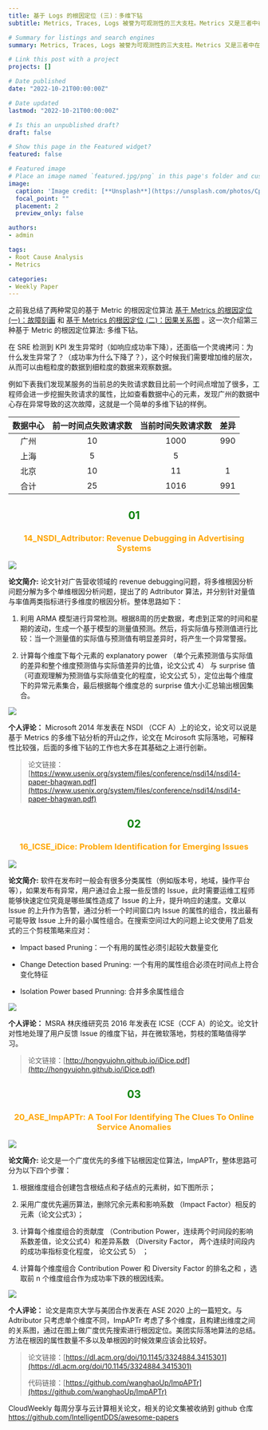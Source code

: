```yaml
---
title: 基于 Logs 的根因定位 (三)：多维下钻
subtitle: Metrics, Traces, Logs 被誉为可观测性的三大支柱。Metrics 又是三者中在根因定位中最常用的数据源，阅读本文可快速了解当前学术界热门的基于 Metric 的根因定位算法类型——多维下钻。

# Summary for listings and search engines
summary: Metrics, Traces, Logs 被誉为可观测性的三大支柱。Metrics 又是三者中在根因定位中最常用的数据源，阅读本文可快速了解当前学术界热门的基于 Metric 的根因定位算法类型——多维下钻。

# Link this post with a project
projects: []

# Date published
date: "2022-10-21T00:00:00Z"

# Date updated
lastmod: "2022-10-21T00:00:00Z"

# Is this an unpublished draft?
draft: false

# Show this page in the Featured widget?
featured: false

# Featured image
# Place an image named `featured.jpg/png` in this page's folder and customize its options here.
image:
  caption: 'Image credit: [**Unsplash**](https://unsplash.com/photos/CpkOjOcXdUY)'
  focal_point: ""
  placement: 2
  preview_only: false

authors:
- admin

tags:
- Root Cause Analysis
- Metrics

categories:
- Weekly Paper
---
```


之前我总结了两种常见的基于 Metric 的根因定位算法 [基于 Metrics 的根因定位 (一)：故障刻画](https://yuxiaoba.github.io/post/metric_based_rca_1/) 和  [基于 Metrics 的根因定位 (二)：因果关系图](https://yuxiaoba.github.io/post/metric_based_rca_2/) 。这一次介绍第三种基于 Metric 的根因定位算法: 多维下钻。 

在 SRE 检测到 KPI 发生异常时（如响应成功率下降），还面临一个灵魂拷问：为什么发生异常了？（成功率为什么下降了？），这个时候我们需要增加维的层次，从而可以由粗粒度的数据到细粒度的数据来观察数据。

例如下表我们发现某服务的当前总的失败请求数目比前一个时间点增加了很多，工程师会进一步挖掘失败请求的属性，比如查看数据中心的元素，发现广州的数据中心存在异常导致的这次故障，这就是一个简单的多维下钻的样例。


| 数据中心 | 前一时间点失败请求数 | 当前时间失败请求数 | 差异  |
| :------: | :------------------: | :----------------: | :---: |
|   广州   |          10          |        1000        |  990  |
|   上海   |          5           |         5          |
|   北京   |          10          |         11         |   1   |
|   合计   |          25          |        1016        |  991  |


## <center> <font color=#00800>01</font></center>

### <center><font color=#FFA500>14_NSDI_Adtributor: Revenue Debugging in Advertising Systems</font></center>

![](./adtributor.jpg)

**论文简介:** 论文针对广告营收领域的 revenue debugging问题，将多维根因分析问题分解为多个单维根因分析问题，提出了的 Adtributor 算法，并分别针对量值与率值两类指标进行多维度的根因分析。整体思路如下：

1. 利用 ARMA 模型进行异常检测。根据8周的历史数据，考虑到正常的时间和星期的波动，生成一个基于模型的测量值预测。然后，将实际值与预测值进行比较：当一个测量值的实际值与预测值有明显差异时，将产生一个异常警报。

2. 计算每个维度下每个元素的 explanatory power （单个元素预测值与实际值的差异和整个维度预测值与实际值差异的比值，论文公式 4） 与 surprise 值（可直观理解为预测值与实际值变化的程度，论文公式 5），定位出每个维度下的异常元素集合，最后根据每个维度总的 surprise  值大小汇总输出根因集合。

![](./adtributor1.jpg)

**个人评论：** Microsoft 2014 年发表在 NSDI （CCF A）上的论文，论文可以说是基于 Metrics 的多维下钻分析的开山之作，论文在 Mcirosoft 实际落地，可解释性比较强，后面的多维下钻的工作也大多在其基础之上进行创新。

> 论文链接：[https://www.usenix.org/system/files/conference/nsdi14/nsdi14-paper-bhagwan.pdf](https://www.usenix.org/system/files/conference/nsdi14/nsdi14-paper-bhagwan.pdf)


## <center> <font color=#00800>02</font></center>

### <center><font color=#FFA500>16_ICSE_iDice: Problem Identification for Emerging Issues</font></center>

![](./idice.jpg)

**论文简介:** 软件在发布时一般会有很多分类属性（例如版本号，地域，操作平台等），如果发布有异常，用户通过会上报一些反馈的 Issue，此时需要运维工程师能够快速定位究竟是哪些属性造成了 Issue 的上升，提升响应的速度。文章以 Issue 的上升作为告警，通过分析一个时间窗口内 Issue 的属性的组合，找出最有可能导致 Issue 上升的最小属性组合。在搜索空间过大的问题上论文使用了启发式的三个剪枝策略来应对：

- Impact based Pruning：一个有用的属性必须引起较大数量变化

- Change Detection based Pruning: 一个有用的属性组合必须在时间点上符合变化特征

- Isolation Power based Prunning: 合并多余属性组合

![](./idice1.jpg)

**个人评论：** MSRA 林庆维研究员 2016 年发表在 ICSE（CCF A）的论文。论文针对性地处理了用户反馈 Issue 的维度下钻，并在微软落地，剪枝的策略值得学习。

> 论文链接：[http://hongyujohn.github.io/iDice.pdf](http://hongyujohn.github.io/iDice.pdf)


## <center> <font color=#00800>03</font></center>

### <center><font color=#FFA500>20_ASE_ImpAPTr: A Tool For Identifying The Clues To Online Service Anomalies</font></center>

![](./impaptr.jpg)

**论文简介:** 论文是一个广度优先的多维下钻根因定位算法，ImpAPTr，整体思路可分为以下四个步骤：

1. 根据维度组合创建包含根结点和子结点的元素树，如下图所示；

2. 采用广度优先遍历算法，删除冗余元素和影响系数 （Impact Factor）相反的元素（论文公式3）；

3. 计算每个维度组合的贡献度 （Contribution Power，连续两个时间段的影响系数差值，论文公式4）和差异系数 （Diversity Factor， 两个连续时间段内的成功率指标变化程度， 论文公式 5） ；

4. 计算每个维度组合 Contribution Power 和 Diversity Factor 的排名之和 ，选取前 n 个维度组合作为成功率下跌的根因线索。

![](./impaptr1.jpg) 

**个人评论：** 论文是南京大学与美团合作发表在 ASE 2020 上的一篇短文。与 Adtributor  只考虑单个维度不同，ImpAPTr 考虑了多个维度，且构建出维度之间的关系图，通过在图上做广度优先搜索进行根因定位。美团实际落地算法的总结。方法在根因的属性数量不多以及单根因的时候效果应该会比较好。

> 论文链接：[https://dl.acm.org/doi/10.1145/3324884.3415301](https://dl.acm.org/doi/10.1145/3324884.3415301)
>
> 代码链接：[https://github.com/wanghaoUp/ImpAPTr](https://github.com/wanghaoUp/ImpAPTr)


CloudWeekly 每周分享与云计算相关论文，相关的论文集被收纳到 github 仓库 https://github.com/IntelligentDDS/awesome-papers